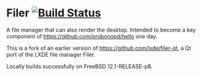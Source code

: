# Filer [![Build Status](https://travis-ci.com/probonopd/filer.svg?branch=fork)](https://travis-ci.com/probonopd/filer)

A file manager that can also render the desktop. Intended to become a key component of https://github.com/probonopd/hello one day.

This is a fork of an earlier version of https://github.com/lxde/filer-qt, a Qt port of the LXDE file manager Filer.

Locally builds successfully on FreeBSD 12.1-RELEASE-p8. 
